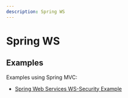 ```yaml
---
description: Spring WS
---
```


# Spring WS

## Examples

Examples using Spring MVC:

* [Spring Web Services WS-Security Example](https://github.com/Bernardo-MG/spring-ws-security-soap-example)


